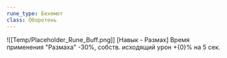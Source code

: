 ```yaml
---
rune_type: Бехемот
class: Оборотень
---
```

![[Temp/Placeholder_Rune_Buff.png]]
[Навык - Размах] Время применения "Размаха" -30%, собств. исходящий урон +{0}% на 5 сек.
